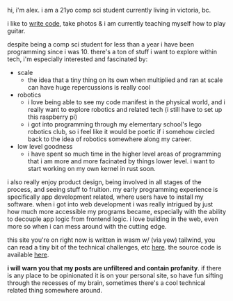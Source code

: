 hi, i'm alex. i am a 21yo comp sci student currently living in victoria, bc.

i like to [write code](https://github.com/bizarre), take photos & i am currently teaching myself how to play guitar.

despite being a comp sci student for less than a year i have been programming since i was 10. there's a ton of stuff i want to explore within tech, i'm especially interested and fascinated by:

* scale
  * the idea that a tiny thing on its own when multiplied and ran at scale can have huge repercussions is really cool
* robotics
  * i love being able to see my code manifest in the physical world, and i really want to explore robotics and related tech (i still have to set up this raspberry pi)
  * i got into programming through my elementary school's lego robotics club, so i feel like it would be poetic if i somehow circled back to the idea of robotics somewhere along my career.
* low level goodness
  * i have spent so much time in the higher level areas of programming that i am more and more facinated by things lower level. i want to start working on my own kernel in rust soon.

i also really enjoy product design, being involved in all stages of the process, and seeing stuff to fruition. my early programming experience is specifically app development related, where users have to install my software. when i got into web development i was really intrigued by just how much more accessible my programs became, especially with the ability to decouple app logic from frontend logic. i love building in the web, even more so when i can mess around with the cutting edge.

this site you're on right now is written in wasm w/ (via yew) tailwind, you can read a tiny bit of the technical challenges, etc [here](/042421). the source code is available [here](https://github.com/bizarre/bizarre). 

**i will warn you that my posts are unfiltered and contain profanity**. 
if there is any place to be opinionated it is on your personal site, so have fun sifting through the recesses of my brain, sometimes there's a cool technical related thing somewhere around.